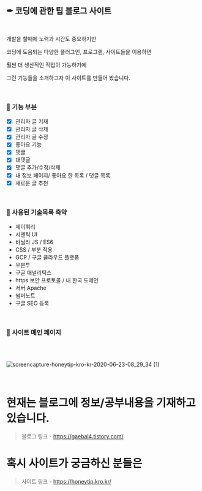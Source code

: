 ## ✒ 코딩에 관한 팁 블로그 사이트
<br>

개발을 할때에 노력과 시간도 중요하지만

코딩에 도움되는 다양한 플러그인, 프로그램, 사이트들을 이용하면

훨씬 더 생산적인 작업이 가능하기에

그런 기능들을 소개하고자 이 사이트를 만들어 봤습니다.

<br>

### 🌱 기능 부분

- [x] 관리자 글 기재 
- [x] 관리자 글 삭제 
- [x] 관리자 글 수정
- [x] 좋아요 기능
- [x] 댓글
- [x] 대댓글
- [x] 댓글 추가/수정/삭제
- [x] 내 정보 페이지/ 좋아요 한 목록 /  댓글 목록
- [x] 새로운 글 추천 

<br>


### 📝 사용된 기술목록 축약 


* 제이쿼리
* 시멘틱 UI
* 바닐라 JS / ES6 
* CSS / 부분 적용
* GCP / 구글 클라우드 플랫폼
* 우분투
* 구글 애널리틱스
* https 보안 프로토콜 / 내 한국 도메인
* 서버 Apache
* 썸머노트 
* 구글 SEO 등록 

<br>



### 🚀 사이트 메인 페이지

<br>
<br>

![screencapture-honeytip-kro-kr-2020-06-23-08_29_34 (1)](https://user-images.githubusercontent.com/45548926/85345542-b00cb500-b52d-11ea-972f-61c53a41d3b1.png)


<br>


# 현재는 블로그에 정보/공부내용을 기재하고 있습니다.

>블로그 링크 - https://gaebal4.tistory.com/


# 혹시 사이트가 궁금하신 분들은 

>사이트 링크 - https://honeytip.kro.kr/
